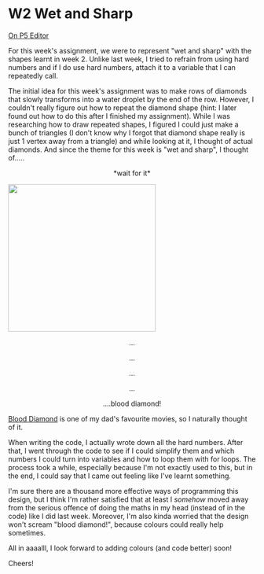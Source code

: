 <h1>W2 Wet and Sharp</h1>

<a href="http://alpha.editor.p5js.org/tirzatirza14/sketches/r1rzeq35-">On P5 Editor</a>

For this week's assignment, we were to represent "wet and sharp" with the shapes learnt in week 2. Unlike last week, I tried to refrain from using hard numbers and if I do use hard numbers, attach it to a variable that I can repeatedly call.

The initial idea for this week's assignment was to make rows of diamonds that slowly transforms into a water droplet by the end of the row. However, I couldn't really figure out how to repeat the diamond shape (hint: I later found out how to do this after I finished my assignment). While I was researching how to draw repeated shapes, I figured I could just make a bunch of triangles (I don't know why I forgot that diamond shape really is just 1 vertex away from a triangle) and while looking at it, I thought of actual diamonds. And since the theme for this week is "wet and sharp", I thought of.....
<p style="text-align: center;">*wait for it*</p>
<a href="http://ima.nyu.sh/documentation/2017/09/18/w2-wet-and-sharp/screen-shot-2017-09-18-at-08-23-23/#main" rel="attachment wp-att-106436"><img class="aligncenter size-medium wp-image-106436" src="http://s3-ap-southeast-1.amazonaws.com/ima-wp/wp-content/uploads/sites/5/2017/09/18082338/Screen-Shot-2017-09-18-at-08.23.23-300x300.png" alt="" width="300" height="300" /></a>
<p style="text-align: center;">...</p>
<p style="text-align: center;">...</p>
<p style="text-align: center;">...</p>
<p style="text-align: center;">...</p>
<p style="text-align: center;">....blood diamond!</p>
<a href="http://www.imdb.com/title/tt0450259/">Blood Diamond</a> is one of my dad's favourite movies, so I naturally thought of it.

When writing the code, I actually wrote down all the hard numbers. After that, I went through the code to see if I could simplify them and which numbers I could turn into variables and how to loop them with for loops. The process took a while, especially because I'm not exactly used to this, but in the end, I could say that I came out feeling like I've learnt something.

I'm sure there are a thousand more effective ways of programming this design, but I think I'm rather satisfied that at least I <em>somehow </em>moved away from the serious offence of doing the maths in my head (instead of in the code) like I did last week. Moreover, I'm also kinda worried that the design won't scream "blood diamond!", because colours could really help sometimes.

All in aaaalll, I look forward to adding colours (and code better) soon!

Cheers!

&nbsp;
